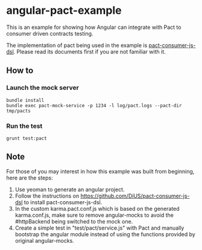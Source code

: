 # angular-pact-example

This is an example for showing how Angular can integrate with Pact to consumer driven contracts testing.

The implementation of pact being used in the example is [pact-consumer-js-dsl](https://github.com/DiUS/pact-consumer-js-dsl). Please read its documents first if you are not familiar with it.

## How to

### Launch the mock server
```
bundle install
bundle exec pact-mock-service -p 1234 -l log/pact.logs --pact-dir tmp/pacts
```

### Run the test
```
grunt test:pact
```

## Note
For those of you may interest in how this example was built from beginning, here are the steps:

1. Use yeoman to generate an angular project.
2. Follow the instructions on https://github.com/DiUS/pact-consumer-js-dsl to install pact-consumer-js-dsl.
3. In the custom karma.pact.conf.js which is based on the generated karma.conf.js, make sure to remove angular-mocks to avoid the #httpBackend being switched to the mock one.
4. Create a simple test in "test/pact/service.js" with Pact and manually bootstrap the angular module instead of using the functions provided by original angular-mocks.
